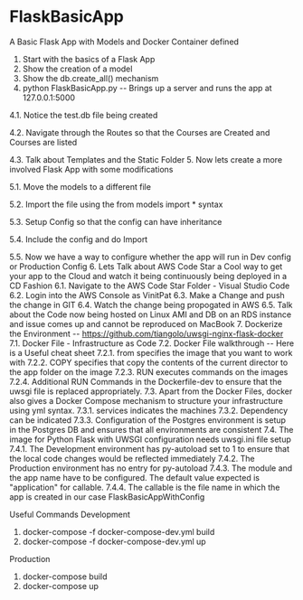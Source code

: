 # FlaskBasicApp
A  Basic Flask App with Models and Docker Container defined

1. Start with the basics of a Flask App
2. Show the creation of a model
3. Show the db.create_all() mechanism
4. python FlaskBasicApp.py -- Brings up a server and runs the app at 127.0.0.1:5000

4.1. Notice the test.db file being created

4.2. Navigate through the Routes so that the Courses are Created and Courses are listed

4.3. Talk about Templates and the Static Folder
5. Now lets create a more involved Flask App with some modifications

5.1. Move the models to a different file

5.2. Import the file using the from models import * syntax

5.3. Setup Config so that the config can have inheritance

5.4. Include the config and do Import

5.5. Now we have a way to configure whether the app will run in Dev config or Production Config
6. Lets Talk about AWS Code Star a Cool way to get your app to the Cloud and watch it being continuously being deployed in a CD Fashion
6.1. Navigate to the AWS Code Star Folder - Visual Studio Code
6.2. Login into the AWS Console as VinitPat
6.3. Make a Change and push the change in GIT
6.4. Watch the change being propogated in AWS
6.5. Talk about the Code now being hosted on Linux AMI and DB on an RDS instance and issue comes up and cannot be reproduced on MacBook
7. Dockerize the Environment -- https://github.com/tiangolo/uwsgi-nginx-flask-docker
7.1. Docker File - Infrastructure as Code
7.2. Docker File walkthrough -- Here is a Useful cheat sheet
7.2.1. from specifies the image that you want to work with
7.2.2. COPY specifies that copy the contents of the current director to the app folder on the image
7.2.3. RUN executes commands on the images
7.2.4. Additional RUN Commands in the Dockerfile-dev to ensure that the uwsgi file is replaced appropriately.
7.3. Apart from the Docker Files, docker also gives a Docker Compose mechanism to structure your infrastructure using yml syntax.
7.3.1. services indicates the machines
7.3.2. Dependency can be indicated
7.3.3. Configuration of the Postgres environment is setup in the Postgres DB and ensures that all environments are consistent
7.4. The image for Python Flask with UWSGI configuration needs uwsgi.ini file setup
7.4.1. The Development environment has py-autoload set to 1 to ensure that the local code changes would be reflected immediately
7.4.2. The Production environment has no entry for py-autoload
7.4.3. The module and the app name have to be configured. The default value expected is "application" for callable.
7.4.4. The callable is the file name in which the app is created in our case FlaskBasicAppWithConfig



Useful Commands
Development
1. docker-compose -f docker-compose-dev.yml build
2. docker-compose -f docker-compose-dev.yml up

Production
1. docker-compose build
2. docker-compose up

